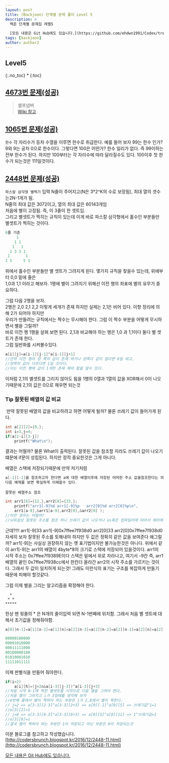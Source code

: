 ```yaml
---
layout: post
title: (Backjoon) 단계별 문제 풀이 Level 5
description: >
  백준 단계별 문제집 레벨5
  
  [모든 내용은 Git Hub에도 있습니다.](https://github.com/ehdwn1991/Codex/tree/master/backjoon/Level_5)
tags: [backjoon]
author: author2
---
```

## Level5
{:.no_toc}
* 
{:toc}

## [4673번 문제(성공)](https://github.com/ehdwn1991/Codex/blob/master/backjoon/Level_5/4673.c)

>셀프넘버  
>[Wiki 참고](https://en.wikipedia.org/wiki/Self_number)



## [1065번 문제(성공)](https://github.com/ehdwn1991/Codex/blob/master/backjoon/Level_5/1065.c)
`한수`
각 자리수가 등차 수열을 이루면 한수로 취급한다.
예를 들어 보자 99는 한수 인가? 9와 9는 공차 0으로 한수이다.
그렇다면 100은 어떤가? 한수 일리가 없다. 즉 99이하는 전부 한수가 된다.
하지만 100부터는 각 자리수에 따라 달라질수도 있다.
100이후 첫 한수가 되는것은 111일것이다.



## [2448번 문제(성공)](https://github.com/ehdwn1991/Codex/blob/master/backjoon/Level_5/2448.c)
`파스칼 삼각형 별찍기`
입력 N줄이 주어지고(N은 3*2^K의 수로 보장됨), 최대 열의 갯수는2N-1개가 됨.  
N줄의 최대 값은 3072이고, 열의 최대 값은 60143개임  
처음에 별이 고정됨. 즉, 이 3줄이  한 셋트임.  
그리고 별셋트가 찍히는 규칙이 있는데 이게 바로 파스칼 삼각형에서 홀수인 부분들만 별셋트가 찍히는 것이다.  

```c
6줄 기준
     1     
    1 1    
   1   1   
  1 3 3 1  
 1       1 
1 5     5 1
```
위에서 홀수인 부분들만 별 셋트가 그려지게 된다. 몇가지 규칙을 찾을수 있는데, 위에부터 0,0 밑에 줄은   
1,0과 1,1 이라고 해보자. 1행에 별이 그려지기 위해선 이전 행의 좌표에 별의 유무가 중요하다.  

그럼 다음 2행을 보자.  
2행은 2,0 2,1 2,2 이렇게 세개가 존재 하지만 실제는 2,1은 비어 있다. 이항 정리에 의해 2가 되어야 하지만  
우리가 만들려는 규칙에서는 짝수는 무시해야 한다. 그럼 이 짝수 부분을 어떻게 무시하면서 별을 그릴까?  
바로 이전 행 1행을 살펴 보면 된다. 2,1과 비교해야 하는 행은 1,0 과 1,1이다 둘다 별 셋트가 존재 한다.  
그럼 일반화를 시켜볼수있다.  
```c
a[i][j]=a[i-1][j-1]^a[i-1][j+1]
//만약 이전 행의 양 쪽의 값이 존재 하거나 양쪽다 값이 없다면 0일 테고,
//양쪽의 값이 다르다면 1일 것이다.
//이는 이전 행에 값이 1개만 존재 해야 함을 알수 있다.
```
이처럼 2,1의 별셋트를 그리지 않아도 됨을 1행의 0열과 1열의 값을 XOR해서 0이 나오기때문에
2,1의 값은 0으로 채우면 되는것

### Tip 잘못된 배열의 값 비교
​	만약 잘못된 배열의 값을 비교하려고 하면 어떻게 될까?
	물론 쓰레기 값이 들어가게 된다.
```c
int a[2][2]={0,};
int i=3,j=4;
if(a[2-i][3-j])
	printf("What\n");
```
결과는 어떨까? 물론 What이 출력된다. 잘못된 값을 참조할 지라도 쓰레기 값이 나오기 떄문에 if문이 성립된다. 하지만 정작 중요한것은 그게 아니다.

배열은 스택에 저장되기때문에 만약 저기처럼  
```c
a[-1][-1]을 참조하고자 한다면 a에 대한 배열이후에 저장된 어떠한 주소 값을참조한다는 의미다.
다음 예제를 보면 확실하게 이해할수 있다.
```

`잘못된 배열주소 참조`
```c
int arr1[8]={12,},arr2[8]={33,};
	printf("arr1[-9]%d arr1[-9]%p   arr2[0]%d arr2[0]%p\n",
	arr1[a-9],&arr1[a-9],arr2[0],&arr2[0] );
//이런 경우는 어떨까?
//뇌피셜상 잘못된 주소를 참조 하니 쓰레기 값이 나오거나 os혹은 컴파일러에 따라서 에러에 관한 값과 주소를 출력해줄것 같다. 아니면 아예 Segmentfault를 토해낼 꺼다.
```
근데?!!!
arr1[-9]33 arr1[-9]0x7ffee7f938d0   arr2[0]33 arr2[0]0x7ffee7f938d0
자세히 보자 잘못된 주소를 토해내야 하지만 두 값은 정확히 같은 값을 보여준다
왜그럴까?
arr1[-9]는 사실상 권장하지 않는 옛 표기법이지만 불가능한것은 아니다.
위에서 같이 arr1[-9]는 arr1의 배열이 4byte*8의 크기로 스택에 저장되어 있을것이다. 
arr1의 시작 주소는 0x7ffee7f9389E이다 스택은 밑에서 위로 자라나고, 여기서 -9칸 즉, arr1배열의 끝인
0x7ffee7f938cc에서 한칸더 올라간 arr2의 시작 주소를 가르키는 것이다. 그래서 두 값이 일치하게 되는것!
그래도 이런식의 표기는 구조를 복잡하게 만들기 때문에 피해야 할것같다.

그럼 이제 별을 그리는 알고리즘을 확정해야 한다.
```shell
  *
 * * 
*****
```
한상 맨 윗줄의 * 은 N개의 줄이입력 되면 N-1번째에 위치함.
그래서 처음 별 셋트에 대해서 초기값을 정해줘야함.
```c
a[0][n-1]=a[1][n-2]=a[1][n]=a[2][n-3]=a[2][n-2]=a[2][n-1]=a[2][n]=a[2][n+1]=1

00000100000
00001010000
00011111000
00100000100
01010001010
11111011111
```
이제 판별식을 만들어 줘야한다.
```c
if(i>2)
	a[i][h]=(j>2&&a[i-3][j-3])^a[i-3][j+3]
//처음 시작 N-1에 찍힌 별셋트를 시작으로 다음 별을 그려야 한다.
//처음 별이 그려지고 i가 3일때를 생각해 보자
//4번째 줄에서 별이 찍혀야 하는 부분은 j가 2,8에서 별이 찍힌다.
// j=2 => a[3-3][2-3]^a[3-3][2+3] => a[0][-1]^a[0][5] => 쓰레기값^1=1
//a[3][2]=1
// j=8 => a[3-3][8-3]^a[3-3][8+3] => a[0][5]^a[0][11] => 1^쓰레기값=1
//a[3][8]=1
//결국 별이 찍혀야 하는 부분만 1이 저장되고 아닌 부분은 0이 저장되는것
```
이분 블로그를 참고하고 작성했습니다.
[http://codersbrunch.blogspot.kr/2016/12/2448-11.html](http://codersbrunch.blogspot.kr/2016/12/2448-11.html)


[모든 내용은 Git Hub에도 있습니다.](https://github.com/ehdwn1991/Codex/tree/master/backjoon/Level_5)
